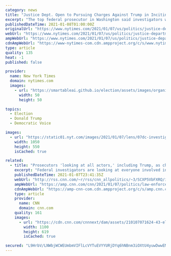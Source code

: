 ```yaml
---
category: news
title: "Justice Dept. Open to Pursuing Charges Against Trump in Inciting Riot"
excerpt: "The top federal prosecutor in Washington said investigators were examining anyone involved, “not only the people who went into” the Capitol."
publishedDateTime: 2021-01-08T01:00:00Z
originalUrl: "https://www.nytimes.com/2021/01/07/us/politics/justice-department-trump-capitol.html"
webUrl: "https://www.nytimes.com/2021/01/07/us/politics/justice-department-trump-capitol.html"
ampWebUrl: "https://www.nytimes.com/2021/01/07/us/politics/justice-department-trump-capitol.amp.html"
cdnAmpWebUrl: "https://www-nytimes-com.cdn.ampproject.org/c/s/www.nytimes.com/2021/01/07/us/politics/justice-department-trump-capitol.amp.html"
type: article
quality: 135
heat: -1
published: false

provider:
  name: New York Times
  domain: nytimes.com
  images:
    - url: "https://smartableai.github.io/election/assets/images/organizations/nytimes.com-50x50.jpg"
      width: 50
      height: 50

topics:
  - Election
  - Donald Trump
  - Democratic Voice

images:
  - url: "https://static01.nyt.com/images/2021/01/07/lens/07dc-investigate-trump/07dc-investigate-trump-facebookJumbo.jpg"
    width: 1050
    height: 550
    isCached: true

related:
  - title: "Prosecutors 'looking at all actors,' including Trump, as charges are filed against Capitol rioters"
    excerpt: "Federal investigators are looking at everyone involved in the unrest at the US Capitol on Wednesday, including the role President Donald Trump played in inciting the crowd, the acting US attorney in Washington, DC, said Thursday.\n    \n"
    publishedDateTime: 2021-01-07T23:41:35Z
    webUrl: "http://rss.cnn.com/~r/rss/cnn_allpolitics/~3/SCXP5VbFXRQ/index.html"
    ampWebUrl: "https://amp.cnn.com/cnn/2021/01/07/politics/law-enforcement-capitol-riot/index.html"
    cdnAmpWebUrl: "https://amp-cnn-com.cdn.ampproject.org/c/s/amp.cnn.com/cnn/2021/01/07/politics/law-enforcement-capitol-riot/index.html"
    type: article
    provider:
      name: CNN
      domain: cnn.com
    quality: 161
    images:
      - url: "https://cdn.cnn.com/cnnnext/dam/assets/210107071624-43-electoral-college-vote-protest-0106-super-tease.jpg"
        width: 1100
        height: 619
        isCached: true

secured: "L9HrbV/LNWbjWCWEUmbmVIFlLcVYTuEVYYURjDYq6hNBnm3iOXtU4yuwDwwEMu0hWN+kTaQ6abbYAEoIwoWcIYYVUQ38iUlg8T8H6eWXzfsCulaPUzi2xE0vdDNWFeflHvY4YlJsW47iD+xslpqAtMSRPa/w9IZK4RcEiQ8Px9Zpo5KKu7zJtG0SyHIc8XI4xJUqJdVyq0dRM7FbgOam+gudi6T1X+JGJznO/kl7YKy/xEFXsKJ9C7sTCY3KSH1Z5sEsdYJQhx0MJkA/PUXjuDeSTgpALCSt07XBIP0hR9RvuZbJY16wNBYr1pWU2ZgbLRmNuX5r9E1VEafWvpvYn/UcPI2pDECTaA5R1f9BfMg=;8rArMktvoAfAnOHGkwvBMA=="
---
```


